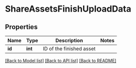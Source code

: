 # ShareAssetsFinishUploadData

## Properties
Name | Type | Description | Notes
------------ | ------------- | ------------- | -------------
**id** | **int** | ID of the finished asset | 

[[Back to Model list]](../README.md#documentation-for-models) [[Back to API list]](../README.md#documentation-for-api-endpoints) [[Back to README]](../README.md)


